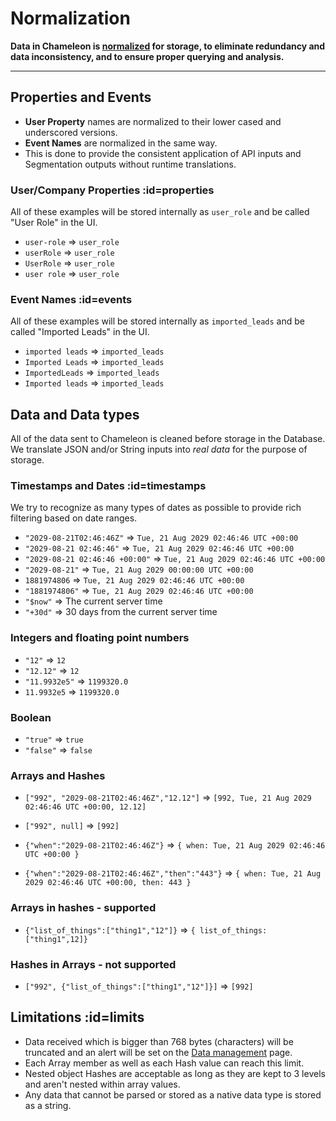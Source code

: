 # Normalization

**Data in Chameleon is [normalized](concepts/normalization.md) for storage, to eliminate redundancy and data inconsistency, and to ensure proper querying and analysis.**

---


## Properties and Events

- **User Property** names are normalized to their lower cased and underscored versions.
- **Event Names** are normalized in the same way.
- This is done to provide the consistent application of API inputs and Segmentation outputs without runtime translations.

### User/Company Properties :id=properties

All of these examples will be stored internally as `user_role` and be called "User Role" in the UI.

- `user-role` => `user_role`
- `userRole` => `user_role`
- `UserRole` => `user_role`
- `user role` => `user_role`

### Event Names :id=events

All of these examples will be stored internally as `imported_leads` and be called "Imported Leads" in the UI.

- `imported leads` => `imported_leads`
- `Imported Leads` => `imported_leads`
- `ImportedLeads` => `imported_leads`
- `Imported leads` => `imported_leads`

## Data and Data types

All of the data sent to Chameleon is cleaned before storage in the Database.
We translate JSON and/or String inputs into *real data* for the purpose of storage.

### Timestamps and Dates :id=timestamps

We try to recognize as many types of dates as possible to provide rich filtering based on date ranges.

- `"2029-08-21T02:46:46Z"` => `Tue, 21 Aug 2029 02:46:46 UTC +00:00`
- `"2029-08-21 02:46:46"` => `Tue, 21 Aug 2029 02:46:46 UTC +00:00`
- `"2029-08-21 02:46:46 +00:00"` => `Tue, 21 Aug 2029 02:46:46 UTC +00:00`
- `"2029-08-21"` => `Tue, 21 Aug 2029 00:00:00 UTC +00:00`
- `1881974806` => `Tue, 21 Aug 2029 02:46:46 UTC +00:00`
- `"1881974806"` => `Tue, 21 Aug 2029 02:46:46 UTC +00:00`
- `"$now"` => The current server time
- `"+30d"` => 30 days from the current server time

### Integers and floating point numbers

- `"12"` => `12`
- `"12.12"` => `12`
- `"11.9932e5"` => `1199320.0`
- `11.9932e5` => `1199320.0`

### Boolean

- `"true"` => `true`
- `"false"` => `false`

### Arrays and Hashes

- `["992", "2029-08-21T02:46:46Z","12.12"]` => `[992, Tue, 21 Aug 2029 02:46:46 UTC +00:00, 12.12]`
- `["992", null]` => `[992]`

- `{"when":"2029-08-21T02:46:46Z"}` => `{ when: Tue, 21 Aug 2029 02:46:46 UTC +00:00 }`
- `{"when":"2029-08-21T02:46:46Z","then":"443"}` => `{ when: Tue, 21 Aug 2029 02:46:46 UTC +00:00, then: 443 }`

### Arrays in hashes - supported

- `{"list_of_things":["thing1","12"]}` => `{ list_of_things: ["thing1",12]}`

### Hashes in Arrays - not supported

- `["992", {"list_of_things":["thing1","12"]}]` => `[992]`

## Limitations :id=limits

- Data received which is bigger than 768 bytes (characters) will be truncated and an alert will be set on the [Data management](https://app.trychameleon.com/data/properties/profile) page.
- Each Array member as well as each Hash value can reach this limit.
- Nested object Hashes are acceptable as long as they are kept to 3 levels and aren't nested within array values.
- Any data that cannot be parsed or stored as a native data type is stored as a string.

